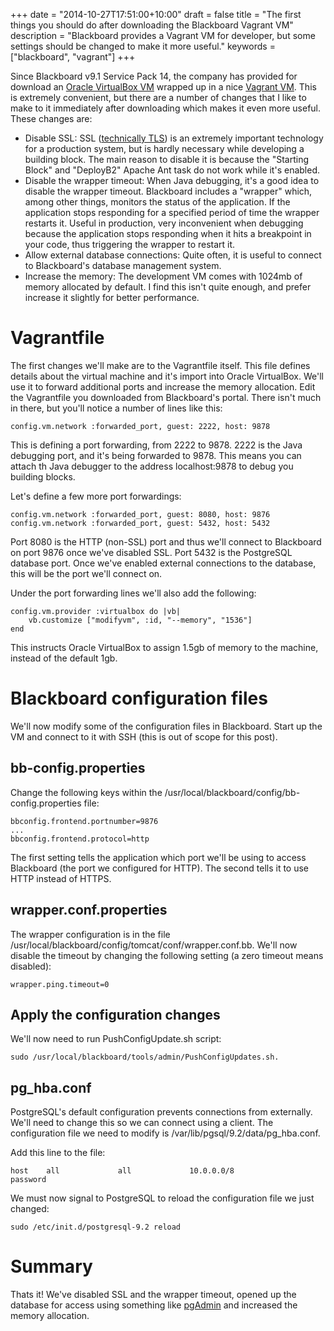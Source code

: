 +++
date = "2014-10-27T17:51:00+10:00"
draft = false
title = "The first things you should do after downloading the Blackboard Vagrant VM"
description = "Blackboard provides a Vagrant VM for developer, but some settings should be changed to make it more useful."
keywords = ["blackboard", "vagrant"]
+++

Since Blackboard v9.1 Service Pack 14, the company has provided for download an [Oracle VirtualBox VM](https://www.virtualbox.org/) wrapped up in a nice [Vagrant VM](https://www.vagrantup.com/). This is extremely convenient, but there are a number of changes that I like to make to it immediately after downloading which makes it even more useful. These changes are: 

* Disable SSL: SSL ([technically TLS](https://luxsci.com/blog/ssl-versus-tls-whats-the-difference.html)) is an extremely important technology for a production system, but is hardly necessary while developing a building block. The main reason to disable it is because the "Starting Block" and "DeployB2" Apache Ant task do not work while it's enabled.
* Disable the wrapper timeout: When Java debugging, it's a good idea to disable the wrapper timeout. Blackboard includes a "wrapper" which, among other things, monitors the status of the application. If the application stops responding for a specified period of time the wrapper restarts it. Useful in production, very inconvenient when debugging because the application stops responding when it hits a breakpoint in your code, thus triggering the wrapper to restart it. 
* Allow external database connections: Quite often, it is useful to connect to Blackboard's database management system.
* Increase the memory: The development VM comes with 1024mb of memory allocated by default. I find this isn't quite enough, and prefer increase it slightly for better performance.


# Vagrantfile #

The first changes we'll make are to the Vagrantfile itself. This file defines details about the virtual machine and it's import into Oracle VirtualBox. We'll use it to forward additional ports and increase the memory allocation. Edit the Vagrantfile you downloaded from Blackboard's portal. There isn't much in there, but you'll notice a number of lines like this:

````
config.vm.network :forwarded_port, guest: 2222, host: 9878
````

This is defining a port forwarding, from 2222 to 9878. 2222 is the Java debugging port, and it's being forwarded to 9878. This means you can attach th Java debugger to the address localhost:9878 to debug you building blocks.

 Let's define a few more port forwardings:

````
config.vm.network :forwarded_port, guest: 8080, host: 9876
config.vm.network :forwarded_port, guest: 5432, host: 5432
````

Port 8080 is the HTTP (non-SSL) port and thus we'll connect to Blackboard on port 9876 once we've disabled SSL. Port 5432 is the PostgreSQL database port. Once we've enabled external connections to the database, this will be the port we'll connect on.

Under the port forwarding lines we'll also add the following:

````
config.vm.provider :virtualbox do |vb|
    vb.customize ["modifyvm", :id, "--memory", "1536"]
end
````

This instructs Oracle VirtualBox to assign 1.5gb of memory to the machine, instead of the default 1gb.


# Blackboard configuration files #

We'll now modify some of the configuration files in Blackboard. Start up the VM and connect to it with SSH (this is out of scope for this post).


## bb-config.properties ##

Change the following keys within the /usr/local/blackboard/config/bb-config.properties file:

````
bbconfig.frontend.portnumber=9876
...
bbconfig.frontend.protocol=http
````

The first setting tells the application which port we'll be using to access Blackboard (the port we configured for HTTP). The second tells it to use HTTP instead of HTTPS.

## wrapper.conf.properties ##

The wrapper configuration is in the file /usr/local/blackboard/config/tomcat/conf/wrapper.conf.bb. We'll now disable the timeout by changing the following setting (a zero timeout means disabled):

````
wrapper.ping.timeout=0
````

## Apply the configuration changes ##

We'll now need to run PushConfigUpdate.sh script:
````
sudo /usr/local/blackboard/tools/admin/PushConfigUpdates.sh.
````

## pg_hba.conf ##

PostgreSQL's default configuration prevents connections from externally. We'll need to change this so we can connect using a client. The configuration file we need to modify is /var/lib/pgsql/9.2/data/pg_hba.conf.

Add this line to the file:

````
host    all             all             10.0.0.0/8              password
````

We must now signal to PostgreSQL to reload the configuration file we just changed:

````
sudo /etc/init.d/postgresql-9.2 reload
````

# Summary #

Thats it! We've disabled SSL and the wrapper timeout, opened up the database for access using something like [pgAdmin](http://www.pgadmin.org/) and increased the memory allocation. 
